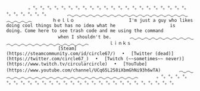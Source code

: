 ⠀```
⠀⠀⠀⠀ 。°。°。°。°。°。°。°。°。°。°。°。°。°。°。°。°。°。°。°。°。°。°。°。°。°。°。°。°。
⠀⠀⠀⠀ ︵‿︵‿︵‿︵‿︵‿︵‿︵‿︵‿︵‿︵‿︵‿︵‿︵‿︵‿︵‿︵‿︵‿︵‿︵‿︵‿︵
⠀ ⠀ ⠀ ｈｅｌｌｏ
⠀⠀⠀⠀⠀⠀⠀⠀⠀⠀⠀⠀⠀⠀⠀⠀I'm just a guy who likes doing cool things but has no idea what he
⠀⠀⠀⠀⠀⠀⠀⠀⠀⠀⠀⠀⠀⠀⠀⠀is doing. Come here to see trash code and me using the command
⠀⠀⠀⠀⠀⠀⠀⠀⠀⠀⠀⠀⠀⠀⠀⠀when I shouldn't be.
⠀⠀⠀⠀ ︵‿︵‿︵‿︵‿︵‿︵‿︵‿︵‿︵‿︵‿︵‿︵‿︵‿︵‿︵‿︵‿︵‿︵‿︵‿︵‿︵
⠀ ⠀ ⠀ ｌｉｎｋｓ
⠀⠀⠀⠀⠀⠀⠀⠀⠀⠀⠀⠀⠀⠀⠀⠀[Steam](https://steamcommunity.com/id/circle67/)⠀⠀•⠀⠀[Twitter (dead)](https://twitter.com/circle67_)⠀⠀•⠀⠀[Twitch (~~sometimes~~ never)](https://www.twitch.tv/circularcircle)⠀⠀•⠀⠀[YouTube](https://www.youtube.com/channel/UCq65L258iXbmGhNi93h6wTA)
⠀⠀⠀⠀ ︵‿︵‿︵‿︵‿︵‿︵‿︵‿︵‿︵‿︵‿︵‿︵‿︵‿︵‿︵‿︵‿︵‿︵‿︵‿︵‿︵
⠀⠀⠀⠀ 。°。°。°。°。°。°。°。°。°。°。°。°。°。°。°。°。°。°。°。°。°。°。°。°。°。°。°。°。
⠀```

